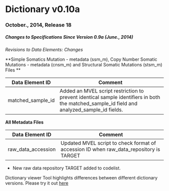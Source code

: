 # Dictionary v0.10a

### October., 2014, Release 18

##### Changes to Specifications Since Version 0.9a (June., 2014)

_Revisions to Data Elements: Changes_

**Simple Somatics Mutation - metadata (ssm_m), Copy Number Somatic Mutations - metadata (cnsm_m) and Structural Somatic Mutations (stsm_m) Files **

| Data Element ID |  Comment |
| ---- | ---- |
| matched_sample_id | Added an MVEL script restriction to prevent identical sample identifiers in both the matched_sample_id field and analyzed_sample_id fields. |



**All Metadata Files**

| Data Element ID |  Comment |
| ----- | ---- |
| raw_data_accession | Updated MVEL script to check format of accession ID when raw_data_repository is TARGET |

* New raw data repository TARGET added to codelist.

Dictionary viewer Tool highlights differences between different dictionary versions. Please try it out [here](/dictionary/viewer/)
